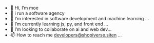 - 👋 Hi, I’m moe
- 👜 i run a software agency
- 👀 I’m interested in software development and machine learning ...
- 🌱 I’m currently learning js, py, and front end  ...
- 💞️ I’m looking to collaborate on ai and web dev...
- 📫 How to reach me developers@shopiverse.siten ...

<!---
Elytra2005/Elytra2005 is a ✨ special ✨ repository because its `README.md` (this file) appears on your GitHub profile.
You can click the Preview link to take a look at your changes.
--->
